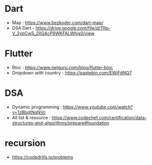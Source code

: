 

# Dart
  - Map : https://www.bezkoder.com/dart-map/
  - DSA Dart - https://drive.google.com/file/d/11Ijp-V_2vpCw5_2IIQ4cP9WKFALWhjs0/view







# Flutter
- Bloc : https://www.netguru.com/blog/flutter-bloc
- Dropdown with country - https://pastebin.com/EWiFdNQ7




# DSA

- Dynamic programming : https://www.youtube.com/watch?v=1zBbqtNqNVc
- All list & resource : https://www.codechef.com/certification/data-structures-and-algorithms/prepare#foundation


# recursion

- https://codedrills.io/problems
